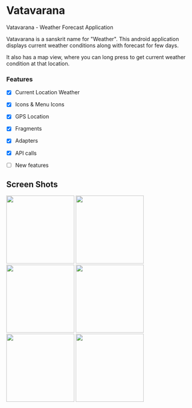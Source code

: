 # Vatavarana
Vatavarana - Weather Forecast Application

Vatavarana is a sanskrit name for "Weather". This android application displays current weather conditions 
along with forecast for few days. 

It also has a map view, where you can long press to get current weather condition at that location. 



### Features
- [x] Current Location Weather
- [x] Icons & Menu Icons
- [x] GPS Location
- [x] Fragments
- [x] Adapters
- [x] API calls
- [ ] New features


## Screen Shots
<img src="https://raw.github.com/pravinkandala/Vatavarana/master/Screens/Screen1.jpg" width="180" />       <img src="https://raw.github.com/pravinkandala/Vatavarana/master/Screens/Screen2.jpg" width="180" />
<img src="https://raw.github.com/pravinkandala/Vatavarana/master/Screens/Screen3.jpg" width="180" />       <img src="https://raw.github.com/pravinkandala/Vatavarana/master/Screens/Screen4.jpg" width="180" />
<img src="https://raw.github.com/pravinkandala/Vatavarana/master/Screens/Screen5.jpg" width="180" />       <img src="https://raw.github.com/pravinkandala/Vatavarana/master/Screens/Screen6.jpg" width="180" />



